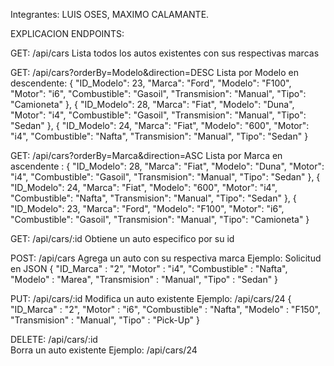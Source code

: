 Integrantes: LUIS OSES, MAXIMO CALAMANTE.

EXPLICACION ENDPOINTS:


GET: /api/cars
Lista todos los autos existentes con sus respectivas marcas

GET: /api/cars?orderBy=Modelo&direction=DESC
Lista por Modelo en descendente: {
                                "ID_Modelo": 23,
                                "Marca": "Ford",
                                "Modelo": "F100",
                                "Motor": "i6",
                                "Combustible": "Gasoil",
                                "Transmision": "Manual",
                                "Tipo": "Camioneta"
                              },
                              {
                                "ID_Modelo": 28,
                                "Marca": "Fiat",
                                "Modelo": "Duna",
                                "Motor": "i4",
                                "Combustible": "Gasoil",
                                "Transmision": "Manual",
                                "Tipo": "Sedan"
                              },
                              {
                                "ID_Modelo": 24,
                                "Marca": "Fiat",
                                "Modelo": "600",
                                "Motor": "i4",
                                "Combustible": "Nafta",
                                "Transmision": "Manual",
                                "Tipo": "Sedan"
                              }

GET: /api/cars?orderBy=Marca&direction=ASC
Lista por Marca en ascendente : {
                                "ID_Modelo": 28,
                                "Marca": "Fiat",
                                "Modelo": "Duna",
                                "Motor": "i4",
                                "Combustible": "Gasoil",
                                "Transmision": "Manual",
                                "Tipo": "Sedan"
                              },
                              {
                                "ID_Modelo": 24,
                                "Marca": "Fiat",
                                "Modelo": "600",
                                "Motor": "i4",
                                "Combustible": "Nafta",
                                "Transmision": "Manual",
                                "Tipo": "Sedan"
                              },
                              {
                                "ID_Modelo": 23,
                                "Marca": "Ford",
                                "Modelo": "F100",
                                "Motor": "i6",
                                "Combustible": "Gasoil",
                                "Transmision": "Manual",
                                "Tipo": "Camioneta"
                              }



GET: /api/cars/:id 
Obtiene un auto especifico por su id

POST: /api/cars
Agrega un auto con su respectiva marca
Ejemplo: 
Solicitud en JSON  {
                  "ID_Marca" : "2",
                  "Motor" : "i4",
                  "Combustible" : "Nafta",
                  "Modelo" : "Marea",
                  "Transmision" : "Manual",
                  "Tipo" : "Sedan"
                }

PUT: /api/cars/:id 
Modifica un auto existente
Ejemplo: /api/cars/24 
  {
  "ID_Marca" : "2",
  "Motor" : "i6",
  "Combustible" : "Nafta",
  "Modelo" : "F150",
  "Transmision" : "Manual",
  "Tipo" : "Pick-Up"
  }

DELETE: /api/cars/:id  
Borra un auto existente
Ejemplo: /api/cars/24

